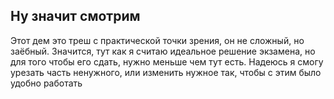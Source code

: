 ## Ну значит смотрим
Этот дем это треш с практической точки зрения, он не сложный, но заёбный.
Значится, тут как я считаю идеальное решение экзамена, но для того чтобы его сдать, нужно меньше чем тут есть.
Надеюсь я смогу урезать часть ненужного, или изменить нужное так, чтобы с этим было удобно работать
